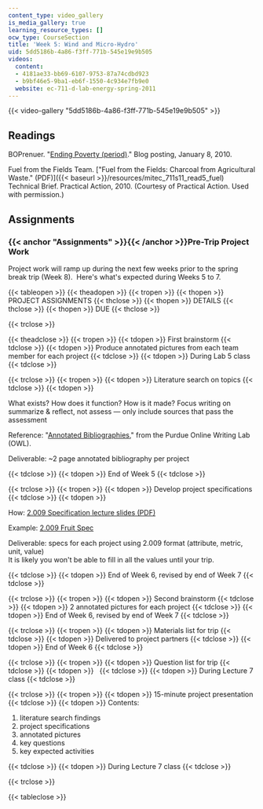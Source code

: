 ```yaml
---
content_type: video_gallery
is_media_gallery: true
learning_resource_types: []
ocw_type: CourseSection
title: 'Week 5: Wind and Micro-Hydro'
uid: 5dd5186b-4a86-f3ff-771b-545e19e9b505
videos:
  content:
  - 4181ae33-bb69-6107-9753-87a74cdbd923
  - b9bf46e5-9ba1-eb6f-1550-4c934e7fb9e0
  website: ec-711-d-lab-energy-spring-2011
---
```



{{< video-gallery "5dd5186b-4a86-f3ff-771b-545e19e9b505" >}}


Readings
--------

BOPrenuer. "[Ending Poverty (period)](http://bopreneur.blogspot.com/2010/01/ending-poverty-period.html)." Blog posting, January 8, 2010.

Fuel from the Fields Team. ["Fuel from the Fields: Charcoal from Agricultural Waste." (PDF)]({{< baseurl >}}/resources/mitec_711s11_read5_fuel) Technical Brief. Practical Action, 2010. (Courtesy of Practical Action. Used with permission.)

Assignments
-----------

### {{< anchor "Assignments" >}}{{< /anchor >}}Pre-Trip Project Work

Project work will ramp up during the next few weeks prior to the spring break trip (Week 8).  Here's what's expected during Weeks 5 to 7.

{{< tableopen >}}
{{< theadopen >}}
{{< tropen >}}
{{< thopen >}}
PROJECT ASSIGNMENTS
{{< thclose >}}
{{< thopen >}}
DETAILS
{{< thclose >}}
{{< thopen >}}
DUE
{{< thclose >}}

{{< trclose >}}

{{< theadclose >}}
{{< tropen >}}
{{< tdopen >}}
First brainstorm
{{< tdclose >}}
{{< tdopen >}}
Produce annotated pictures from each team member for each project
{{< tdclose >}}
{{< tdopen >}}
During Lab 5 class
{{< tdclose >}}

{{< trclose >}}
{{< tropen >}}
{{< tdopen >}}
Literature search on topics
{{< tdclose >}}
{{< tdopen >}}


What exists? How does it function? How is it made? Focus writing on summarize & reflect, not assess — only include sources that pass the assessment

Reference: "[Annotated Bibliographies](http://owl.english.purdue.edu/owl/resource/614/01/)," from the Purdue Online Writing Lab (OWL).

Deliverable: ~2 page annotated bibliography per project


{{< tdclose >}}
{{< tdopen >}}
End of Week 5
{{< tdclose >}}

{{< trclose >}}
{{< tropen >}}
{{< tdopen >}}
Develop project specifications
{{< tdclose >}}
{{< tdopen >}}


How: [2.009 Specification lecture slides (PDF)](http://web.mit.edu/2.009/www/lectures/15_specifications.pdf)

Example: [2.009 Fruit Spec](http://web.mit.edu/2.009/www/lectures/15_fruitSpec/specExamples.html)

Deliverable: specs for each project using 2.009 format (attribute, metric, unit, value)  
It is likely you won't be able to fill in all the values until your trip.


{{< tdclose >}}
{{< tdopen >}}
End of Week 6, revised by end of Week 7
{{< tdclose >}}

{{< trclose >}}
{{< tropen >}}
{{< tdopen >}}
Second brainstorm
{{< tdclose >}}
{{< tdopen >}}
2 annotated pictures for each project
{{< tdclose >}}
{{< tdopen >}}
End of Week 6, revised by end of Week 7
{{< tdclose >}}

{{< trclose >}}
{{< tropen >}}
{{< tdopen >}}
Materials list for trip
{{< tdclose >}}
{{< tdopen >}}
Delivered to project partners
{{< tdclose >}}
{{< tdopen >}}
End of Week 6
{{< tdclose >}}

{{< trclose >}}
{{< tropen >}}
{{< tdopen >}}
Question list for trip
{{< tdclose >}}
{{< tdopen >}}
 
{{< tdclose >}}
{{< tdopen >}}
During Lecture 7 class
{{< tdclose >}}

{{< trclose >}}
{{< tropen >}}
{{< tdopen >}}
15-minute project presentation
{{< tdclose >}}
{{< tdopen >}}
Contents:

1.  literature search findings
2.  project specifications
3.  annotated pictures
4.  key questions
5.  key expected activities


{{< tdclose >}}
{{< tdopen >}}
During Lecture 7 class
{{< tdclose >}}

{{< trclose >}}

{{< tableclose >}}